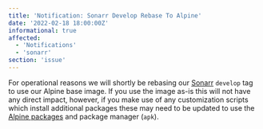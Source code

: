 ```yaml
---
title: 'Notification: Sonarr Develop Rebase To Alpine'
date: '2022-02-18 18:00:00Z'
informational: true
affected:
  - 'Notifications'
  - 'sonarr'
section: 'issue'
---
```

For operational reasons we will shortly be rebasing our [Sonarr](https://github.com/linuxserver/docker-sonarr) `develop` tag to use our Alpine base image. If you use the image as-is this will not have any direct impact, however, if you make use of any customization scripts which install additional packages these may need to be updated to use the [Alpine packages](https://pkgs.alpinelinux.org/packages?name=&branch=v3.15) and package manager (`apk`).
